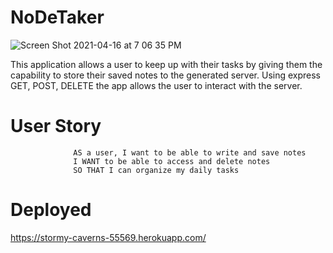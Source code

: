 # NoDeTaker
![Screen Shot 2021-04-16 at 7 06 35 PM](https://user-images.githubusercontent.com/79895233/115091919-e7968480-9ee6-11eb-9115-c22590a96cbb.png)

This application allows a user to keep up with their tasks by giving them the capability to store their saved notes to the generated server. Using express GET, POST, DELETE the app allows the user to interact with the server. 

# User Story

                  AS a user, I want to be able to write and save notes
                  I WANT to be able to access and delete notes
                  SO THAT I can organize my daily tasks 

# Deployed
https://stormy-caverns-55569.herokuapp.com/


